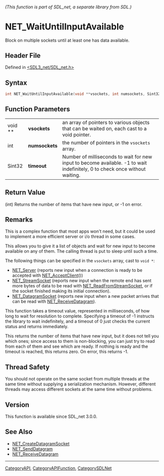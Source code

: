 ###### (This function is part of SDL_net, a separate library from SDL.)
# NET_WaitUntilInputAvailable

Block on multiple sockets until at least one has data available.

## Header File

Defined in [<SDL3_net/SDL_net.h>](https://github.com/libsdl-org/SDL_net/blob/main/include/SDL3_net/SDL_net.h)

## Syntax

```c
int NET_WaitUntilInputAvailable(void **vsockets, int numsockets, Sint32 timeout);
```

## Function Parameters

|         |                |                                                                                                                             |
| ------- | -------------- | --------------------------------------------------------------------------------------------------------------------------- |
| void ** | **vsockets**   | an array of pointers to various objects that can be waited on, each cast to a void pointer.                                 |
| int     | **numsockets** | the number of pointers in the `vsockets` array.                                                                             |
| Sint32  | **timeout**    | Number of milliseconds to wait for new input to become available. -1 to wait indefinitely, 0 to check once without waiting. |

## Return Value

(int) Returns the number of items that have new input, or -1 on error.

## Remarks

This is a complex function that most apps won't need, but it could be used
to implement a more efficient server or i/o thread in some cases.

This allows you to give it a list of objects and wait for new input to
become available on any of them. The calling thread is put to sleep until
such a time.

The following things can be specified in the `vsockets` array, cast to
`void *`:

- [NET_Server](NET_Server) (reports new input when a connection is ready to
  be accepted with [NET_AcceptClient](NET_AcceptClient)())
- [NET_StreamSocket](NET_StreamSocket) (reports new input when the remote
  end has sent more bytes of data to be read with
  [NET_ReadFromStreamSocket](NET_ReadFromStreamSocket), or if the socket
  finished making its initial connection).
- [NET_DatagramSocket](NET_DatagramSocket) (reports new input when a new
  packet arrives that can be read with
  [NET_ReceiveDatagram](NET_ReceiveDatagram)).

This function takes a timeout value, represented in milliseconds, of how
long to wait for resolution to complete. Specifying a timeout of -1
instructs the library to wait indefinitely, and a timeout of 0 just checks
the current status and returns immediately.

This returns the number of items that have new input, but it does not tell
you which ones; since access to them is non-blocking, you can just try to
read from each of them and see which are ready. If nothing is ready and the
timeout is reached, this returns zero. On error, this returns -1.

## Thread Safety

You should not operate on the same socket from multiple threads at the same
time without supplying a serialization mechanism. However, different
threads may access different sockets at the same time without problems.

## Version

This function is available since SDL_net 3.0.0.

## See Also

- [NET_CreateDatagramSocket](NET_CreateDatagramSocket)
- [NET_SendDatagram](NET_SendDatagram)
- [NET_ReceiveDatagram](NET_ReceiveDatagram)

----
[CategoryAPI](CategoryAPI), [CategoryAPIFunction](CategoryAPIFunction), [CategorySDLNet](CategorySDLNet)

